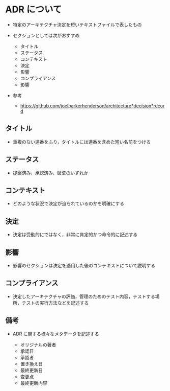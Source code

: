 # ADR について

*   特定のアーキテクチャ決定を短いテキストファイルで表したもの
*   セクションとしては次がおすすめ

    *   タイトル
    *   ステータス
    *   コンテキスト
    *   決定
    *   影響
    *   コンプライアンス
    *   影響

*   参考
    *   https://github.com/joelparkerhenderson/architecture*decision*record

## タイトル

*   重複のない連番をふり，タイトルには連番を含めた短い名前をつける

## ステータス

*   提案済み，承認済み，破棄のいずれか

## コンテキスト

*   どのような状況で決定が迫られているのかを明確にする

## 決定

*   決定は受動的にではなく，非常に肯定的かつ命令的に記述する

## 影響

*   影響のセクションは決定を適用した後のコンテキストについて説明する

## コンプライアンス

*   決定したアーキテクチャの評価，管理のためのテスト内容，テストする場所，テストの実行方法などを記述する

## 備考

*   ADR に関する様々なメタデータを記述する

    *   オリジナルの著者
    *   承認日
    *   承認者
    *   置き換え日
    *   最終更新日
    *   変更点
    *   最終更新内容
